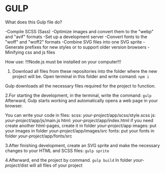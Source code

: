 # GULP
What does this Gulp file do?

-Compile SCSS (Sass)
-Optimize images and convert them to the "webp" and "avif" formats
-Set up a development server
-Convert fonts to the "woff" and "woff2" formats
-Combine SVG files into one SVG sprite
-Generate prefixes for new styles or to support older version browsers
-Minifying css and js files

How use:
!!!Node.js must be installed on your computer!!!

1. Download all files from these repositories into the folder where the new project will be.
Open terminal in this folder and write comand:
`npm i`

Gulp downloads all the necessary files required for the project to function.

2.For starting the development, in the terminal, write the command:
`gulp`
Afterward, Gulp starts working and automatically opens a web page in your browser.

You can write your code in files:
scss: *your-project*/app/scss/style.scss
js:   *your-project*/app/js/main.js
html: *your-project*/app/index.html
if you need create another html-pages, create it in folder *your-project*/app
images: put your images in folder *your-project*/app/images/src
fonts:  put your fonts in folder *your-project*/app/fonts/src

3.After finishing development, create an SVG sprite and make the necessary changes to your HTML and SCSS files:
`gulp sprite`

4.Afterward, end the project by command.
`gulp build`
In folder *your-project*/dist will all files of your project
